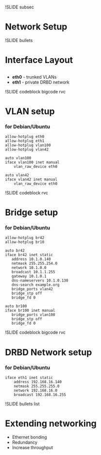 !SLIDE subsec

# Network Setup

!SLIDE bullets

# Interface Layout

## <network diagram>

* **eth0** - trunked VLANs
* **eth1** - private DRBD network

!SLIDE codeblock bigcode rvc

# VLAN setup

### for Debian/Ubuntu

    allow-hotplug eth0
    allow-hotplug eth1
    allow-hotplug vlan100
    allow-hotplug vlan42

    auto vlan100
    iface vlan100 inet manual
        vlan_raw_device eth0

    auto vlan42
    iface vlan42 inet manual
        vlan_raw_device eth0

!SLIDE codeblock rvc

# Bridge setup

### for Debian/Ubuntu

    allow-hotplug br42
    allow-hotplug br10

    auto br42
    iface br42 inet static
       address 10.1.0.140
       netmask 255.255.254.0
       network 10.1.0.0
       broadcast 10.1.1.255
       gateway 10.1.0.1
       dns-nameservers 10.1.0.130
       dns-search example.org
       bridge_ports vlan42
       bridge_stp off
       bridge_fd 0

    auto br100
    iface br100 inet manual
       bridge_ports vlan100
       bridge_stp off
       bridge_fd 0

!SLIDE codeblock bigcode rvc

# DRBD Network setup

### for Debian/Ubuntu

    iface eth1 inet static
        address 192.168.16.140
        netmask 255.255.255.0
        network 192.168.16.0
        broadcast 192.168.16.255

!SLIDE bullets list

# Extending networking

* Ethernet bonding
* Redundancy
* Increase throughput 

